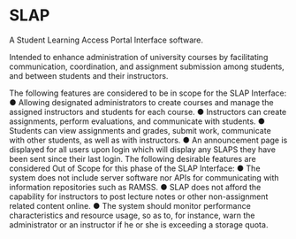 # SLAP
A Student Learning Access Portal Interface software.

Intended to enhance administration of university courses by facilitating communication, coordination, and assignment submission among students, and between students and their instructors.

The following features are considered to be in scope for the SLAP
Interface:
● Allowing designated administrators to create courses and manage
the assigned instructors and students for each course.
● Instructors can create assignments, perform evaluations, and
communicate with students.
● Students can view assignments and grades, submit work,
communicate with other students, as well as with instructors.
● An announcement page is displayed for all users upon login which
will display any SLAPS they have been sent since their last login.
The following desirable features are considered Out of Scope for this
phase of the SLAP Interface:
● The system does not include server software nor APIs for
communicating with information repositories such as RAMSS.
● SLAP does not afford the capability for instructors to post lecture
notes or other non-assignment related content online.
● The system should monitor performance characteristics and
resource usage, so as to, for instance, warn the administrator or an
instructor if he or she is exceeding a storage quota.

